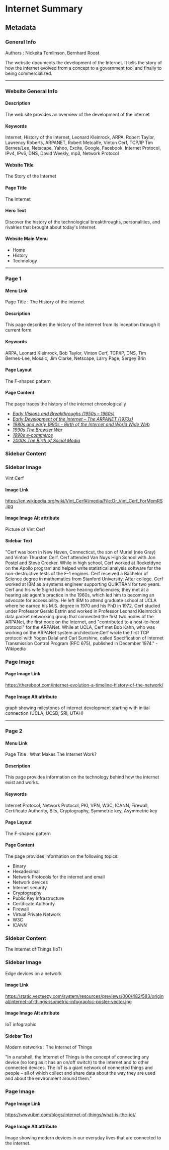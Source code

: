 # **Internet Summary**

## **Metadata**
### **General Info**

Authors : Nickeita Tomlinson, Bernhard Roost

The website documents the development of the Internet. It tells the story of how the internet evolved from a concept to a government tool and finally to being commercialized.

---
### **Website General Info**

#### **Description**

The web site provides an overview of the development of the internet

#### **Keywords**

Internet, History of the Internet, Leonard Kleinrock, ARPA, Robert Taylor, Lawrency Roberts, ARPANET, Robert Metcalfe, Vinton Cerf, TCP/IP
Tim Bernes/Lee, Netscape, Yahoo, Excite, Google, Facebook, Internet Protocol, IPv4, IPv6, DNS, David Weekly, mp3, Network Protocol

#### Website Title

The Story of the Internet

#### Page Title

The Internet

#### Hero Text

Discover the history  of the technological breakthroughs, personalities, and rivalries that brought about today's Internet.

#### Website Main Menu
  * Home
  * History
  * Technology
---
### **Page 1**

#### Menu Link
Page Title : The History of the Internet
#### Description
This page describes the history of the internet from its inception through it current form.
#### Keywords
ARPA, Leonard Kleinrock, Bob Taylor, Vinton Cerf, TCP/IP, DNS, Tim Bernes-Lee, Mosaic, Jim Clarke, Netscape, Larry Page, Sergey Brin
#### Page Layout
The F-shaped pattern
#### Page Content
The page traces the history of the internet chronologically
 * *[Early Visions and Breakthroughs (1950s – 1960s)](https://github.com/bernhardroost/InternetSummary/blob/main/Page1.md#early-visions-and-breakthroughs-1950s--1960s)*
 * *[Early Development of the Internet – The ARPANET (1970s)](https://github.com/bernhardroost/InternetSummary/blob/main/Page1.md#early-development-of-the-internet--the-arpanet-1970s)*
 * *[1980s and early 1990s - Birth of the Internet and World Wide Web](https://github.com/bernhardroost/InternetSummary/blob/main/Page1.md#1980s-and-early-1990s---birth-of-the-internet-and-world-wide-web)*
 * *[1990s The Browser War](https://github.com/bernhardroost/InternetSummary/blob/main/Page1.md#1990s-the-browser-war)*
 * *[1990s e-commerce](https://github.com/bernhardroost/InternetSummary/blob/main/Page1.md#1990s-e-commerce)*
 * *[2000s The Birth of Social Media](https://github.com/bernhardroost/InternetSummary/blob/main/Page1.md#2000s-the-birth-of-social-media)*
### Sidebar Content
### Sidebar Image
Vint Cerf
#### Image Link
https://en.wikipedia.org/wiki/Vint_Cerf#/media/File:Dr_Vint_Cerf_ForMemRS.jpg
#### Image Image Alt attribute
Picture of Vint Cerf
#### Sidebar Text
"Cerf was born in New Haven, Connecticut, the son of Muriel (née Gray) and Vinton Thurston Cerf. Cerf attended Van Nuys High School with Jon Postel and Steve Crocker. While in high school, Cerf worked at Rocketdyne on the Apollo program and helped write statistical analysis software for the non-destructive tests of the F-1 engines.
Cerf received a Bachelor of Science degree in mathematics from Stanford University. After college, Cerf worked at IBM as a systems engineer supporting QUIKTRAN for two years. Cerf and his wife Sigrid both have hearing deficiencies; they met at a hearing aid agent's practice in the 1960s, which led him to becoming an advocate for accessibility. He left IBM to attend graduate school at UCLA where he earned his M.S. degree in 1970 and his PhD in 1972. Cerf studied under Professor Gerald Estrin and worked in Professor Leonard Kleinrock's data packet networking group that connected the first two nodes of the ARPANet, the first node on the Internet, and "contributed to a host-to-host protocol" for the ARPANet. While at UCLA, Cerf met Bob Kahn, who was working on the ARPANet system architecture.Cerf wrote the first TCP protocol with Yogen Dalal and Carl Sunshine, called Specification of Internet Transmission Control Program (RFC 675), published in December 1974." - Wikipedia

### Page Image
#### Page Image Link
https://thereboot.com/internet-evolution-a-timeline-history-of-the-network/
#### Page Image Alt attribute
graph showing milestones of internet development starting with initial connection (UCLA, UCSB, SRI, UTAH)

---
### **Page 2**

#### Menu Link
Page Title : What Makes The Internet Work?
#### Description
This page provides information on the technology behind how the internet exist and works.

#### Keywords
Internet Protocol, Network Protocol, PKI, VPN, W3C, ICANN, Firewall, Certificate Authority, Bits, Cryptography, Symmetric key, Asymmetric key

#### Page Layout
The F-shaped pattern

#### Page Content
The page provides information on the following topics:
  * Binary
  * Hexadecimal
  * Network Protocols for the internet and email
  * Network devices
  * Internet security
  * Cryptography
  * Public Key Infrastructure
  * Certificate Authority
  * Firewall
  * Virtual Private Network
  * W3C
  * ICANN

### **Sidebar Content**
The Internet of Things (IoT)

### **Sidebar Image**
Edge devices on a network
#### Image Link
https://static.vecteezy.com/system/resources/previews/000/482/583/original/internet-of-things-isometric-infographic-poster-vector.jpg
#### Image Image Alt attribute
IoT infographic
#### Sidebar Text
Modern networks : The Internet of Things

"In a nutshell, the Internet of Things is the concept of connecting any device (so long as it has an on/off switch) to the Internet and to other connected devices. The IoT is a giant network of connected things and people – all of which collect and share data about the way they are used and about the environment around them."
### **Page Image**
#### Page Image Link
https://www.ibm.com/blogs/internet-of-things/what-is-the-iot/
#### Page Image Alt attribute
Image showing modern devices in our everyday lives that are connected to the internet.
















